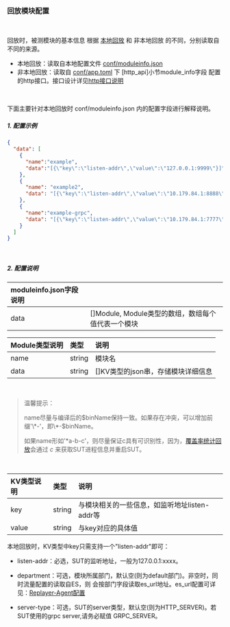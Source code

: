 ### 回放模块配置

<br>

回放时，被测模块的基本信息 根据 [本地回放](../README.md#4本地回放) 和 非本地回放 的不同，分别读取自不同的来源。

* 本地回放：读取自本地配置文件 [conf/moduleinfo.json](../../../replayer-agent/conf/moduleinfo.json) 
* 非本地回放：读取自 [conf/app.toml](../../../replayer-agent/conf/app.toml) 下 [http_api]小节module_info字段 配置的http接口。接口设计详见[http接口说明](./http_api.md#6-module_info)

<br>

下面主要针对本地回放时 conf/moduleinfo.json 内的配置字段进行解释说明。

##### 1. 配置示例
```json
{
  "data": [
    {
      "name":"example",
      "data":"[{\"key\":\"listen-addr\",\"value\":\"127.0.0.1:9999\"}]"
    },
    {
      "name": "example2",
      "data": "[{\"key\":\"listen-addr\",\"value\":\"10.179.84.1:8888\"},{\"key\":\"department\",\"value\":\"Biz\"}]"
    },
    {
      "name":"example-grpc",
      "data": "[{\"key\":\"listen-addr\",\"value\":\"10.179.84.1:7777\"},{\"key\":\"server-type\",\"value\":\"GRPC_SERVER\"}]"
    }
  ]
}
```
<br>

##### 2. 配置说明

| moduleinfo.json字段说明 |  |
| :-----| :-----|
| data | []Module, Module类型的数组，数组每个值代表一个模块 |

| Module类型说明 | 类型 | 说明 |
| :-----| :----- | :----- |
| name | string | 模块名 |
| data | string | []KV类型的json串，存储模块详细信息 |

<br>

> 温馨提示：
>
> name尽量与编译后的$binName保持一致。如果存在冲突，可以增加前缀'\*-'，即\*-$binName。
>
> 如果name形如'\*a-b-c'，则尽量保证c具有可识别性，因为，[覆盖率统计回放](../replayer-codecov.md#1-覆盖率报告)会通过 *c* 来获取SUT进程信息并重启SUT。

<br>

| KV类型说明 | 类型 | 说明 |
| :-----| :----- | :----- |
| key | string | 与模块相关的一些信息，如监听地址listen-addr等 |
| value | string | 与key对应的具体值 |

本地回放时，KV类型中key只需支持一个"listen-addr"即可：
* listen-addr：必选，SUT的监听地址，一般为127.0.0.1:xxxx。

* department：可选，模块所属部门，默认空(则为default部门)。非空时，同时流量配置的读取自ES，则 会按部门字段读取es_url地址。es_url配置可详见：[Replayer-Agent配置](../replayer-conf.md#5-es_url)

* server-type：可选，SUT的server类型，默认空(则为HTTP_SERVER)。若SUT使用的grpc server,请务必赋值 GRPC_SERVER。
